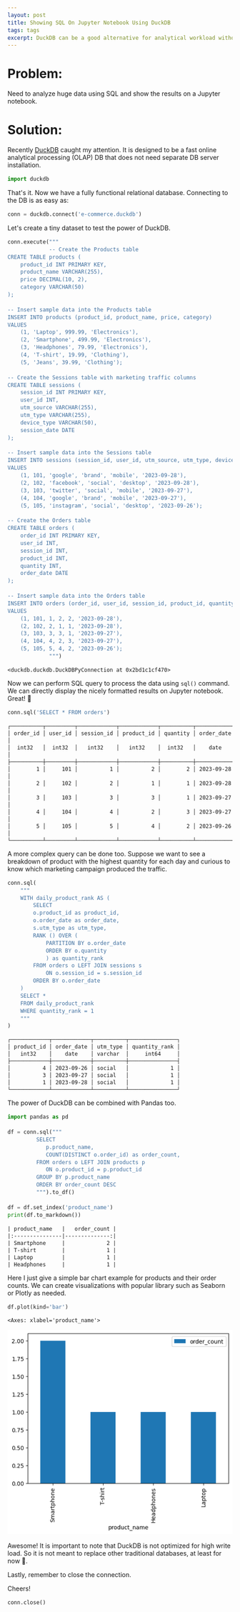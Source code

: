 ```yaml
---
layout: post
title: Showing SQL On Jupyter Notebook Using DuckDB 
tags: tags 
excerpt: DuckDB can be a good alternative for analytical workload without the need to install external DB server. It also means we can show SQL results directly in .ipynb files.
---
```


# Problem:
Need to analyze huge data using SQL and show the results on a Jupyter notebook.

# Solution:
Recently [DuckDB](https://duckdb.org/) caught my attention. It is designed to be a fast online analytical processing (OLAP) DB that does not need separate DB server installation.


```python
import duckdb
```

That's it. Now we have a fully functional relational database. Connecting to the DB is as easy as:


```python
conn = duckdb.connect('e-commerce.duckdb')
```

Let's create a tiny dataset to test the power of DuckDB.


```python
conn.execute("""
             -- Create the Products table
CREATE TABLE products (
    product_id INT PRIMARY KEY,
    product_name VARCHAR(255),
    price DECIMAL(10, 2),
    category VARCHAR(50)
);

-- Insert sample data into the Products table
INSERT INTO products (product_id, product_name, price, category)
VALUES
    (1, 'Laptop', 999.99, 'Electronics'),
    (2, 'Smartphone', 499.99, 'Electronics'),
    (3, 'Headphones', 79.99, 'Electronics'),
    (4, 'T-shirt', 19.99, 'Clothing'),
    (5, 'Jeans', 39.99, 'Clothing');

-- Create the Sessions table with marketing traffic columns
CREATE TABLE sessions (
    session_id INT PRIMARY KEY,
    user_id INT,
    utm_source VARCHAR(255),
    utm_type VARCHAR(255),
    device_type VARCHAR(50),
    session_date DATE
);

-- Insert sample data into the Sessions table
INSERT INTO sessions (session_id, user_id, utm_source, utm_type, device_type, session_date)
VALUES
    (1, 101, 'google', 'brand', 'mobile', '2023-09-28'),
    (2, 102, 'facebook', 'social', 'desktop', '2023-09-28'),
    (3, 103, 'twitter', 'social', 'mobile', '2023-09-27'),
    (4, 104, 'google', 'brand', 'mobile', '2023-09-27'),
    (5, 105, 'instagram', 'social', 'desktop', '2023-09-26');

-- Create the Orders table
CREATE TABLE orders (
    order_id INT PRIMARY KEY,
    user_id INT,
    session_id INT,
    product_id INT,
    quantity INT,
    order_date DATE
);

-- Insert sample data into the Orders table
INSERT INTO orders (order_id, user_id, session_id, product_id, quantity, order_date)
VALUES
    (1, 101, 1, 2, 2, '2023-09-28'),
    (2, 102, 2, 1, 1, '2023-09-28'),
    (3, 103, 3, 3, 1, '2023-09-27'),
    (4, 104, 4, 2, 3, '2023-09-27'),
    (5, 105, 5, 4, 2, '2023-09-26');
             """)
```




    <duckdb.duckdb.DuckDBPyConnection at 0x2bd1c1cf470>



Now we can perform SQL query to process the data using `sql()` command. We can directly display the nicely formatted results on Jupyter notebook. Great! 🚀


```python
conn.sql('SELECT * FROM orders')
```




    ┌──────────┬─────────┬────────────┬────────────┬──────────┬────────────┐
    │ order_id │ user_id │ session_id │ product_id │ quantity │ order_date │
    │  int32   │  int32  │   int32    │   int32    │  int32   │    date    │
    ├──────────┼─────────┼────────────┼────────────┼──────────┼────────────┤
    │        1 │     101 │          1 │          2 │        2 │ 2023-09-28 │
    │        2 │     102 │          2 │          1 │        1 │ 2023-09-28 │
    │        3 │     103 │          3 │          3 │        1 │ 2023-09-27 │
    │        4 │     104 │          4 │          2 │        3 │ 2023-09-27 │
    │        5 │     105 │          5 │          4 │        2 │ 2023-09-26 │
    └──────────┴─────────┴────────────┴────────────┴──────────┴────────────┘



A more complex query can be done too. Suppose we want to see a breakdown of product with the highest quantity for each day and curious to know which marketing campaign produced the traffic.


```python
conn.sql(
    """
    WITH daily_product_rank AS (
        SELECT
        o.product_id as product_id,
        o.order_date as order_date,
        s.utm_type as utm_type,
        RANK () OVER (
            PARTITION BY o.order_date
            ORDER BY o.quantity
            ) as quantity_rank
        FROM orders o LEFT JOIN sessions s
            ON o.session_id = s.session_id
        ORDER BY o.order_date
    )
    SELECT *
    FROM daily_product_rank
    WHERE quantity_rank = 1
    """
)
```




    ┌────────────┬────────────┬──────────┬───────────────┐
    │ product_id │ order_date │ utm_type │ quantity_rank │
    │   int32    │    date    │ varchar  │     int64     │
    ├────────────┼────────────┼──────────┼───────────────┤
    │          4 │ 2023-09-26 │ social   │             1 │
    │          3 │ 2023-09-27 │ social   │             1 │
    │          1 │ 2023-09-28 │ social   │             1 │
    └────────────┴────────────┴──────────┴───────────────┘



The power of DuckDB can be combined with Pandas too.


```python
import pandas as pd

df = conn.sql("""
         SELECT
            p.product_name,
            COUNT(DISTINCT o.order_id) as order_count,
         FROM orders o LEFT JOIN products p
            ON o.product_id = p.product_id
         GROUP BY p.product_name
         ORDER BY order_count DESC
         """).to_df()

df = df.set_index('product_name')
print(df.to_markdown())

```

    | product_name   |   order_count |
    |:---------------|--------------:|
    | Smartphone     |             2 |
    | T-shirt        |             1 |
    | Laptop         |             1 |
    | Headphones     |             1 |


Here I just give a simple bar chart example for products and their order counts. We can create visualizations with popular library such as Seaborn or Plotly as needed.


```python
df.plot(kind='bar')
```




    <Axes: xlabel='product_name'>




    
<img src="/images/blog/showing-sql-on-jupyter-notebook/showing-sql-on-jupyter-notebook_13_1.png">
    


Awesome! It is important to note that DuckDB is not optimized for high write load. So it is not meant to replace other traditional databases, at least for now 🦆.

Lastly, remember to close the connection.

Cheers!


```python
conn.close()
```
